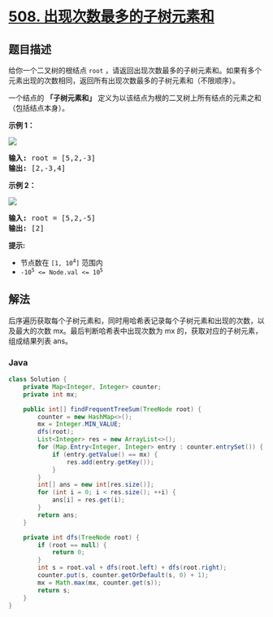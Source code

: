 # [508. 出现次数最多的子树元素和](https://leetcode.cn/problems/most-frequent-subtree-sum)

## 题目描述

<p>给你一个二叉树的根结点&nbsp;<code>root</code>&nbsp;，请返回出现次数最多的子树元素和。如果有多个元素出现的次数相同，返回所有出现次数最多的子树元素和（不限顺序）。</p>

<p>一个结点的&nbsp;<strong>「子树元素和」</strong>&nbsp;定义为以该结点为根的二叉树上所有结点的元素之和（包括结点本身）。</p>

<p><strong>示例 1：</strong></p>

<p><img src="https://gcore.jsdelivr.net/gh/doocs/leetcode@main/solution/0500-0599/0508.Most%20Frequent%20Subtree%20Sum/images/freq1-tree.jpg" /></p>

<pre>
<strong>输入:</strong> root = [5,2,-3]
<strong>输出:</strong> [2,-3,4]
</pre>

<p><strong>示例&nbsp;2：</strong></p>

<p><img src="https://gcore.jsdelivr.net/gh/doocs/leetcode@main/solution/0500-0599/0508.Most%20Frequent%20Subtree%20Sum/images/freq2-tree.jpg" /></p>

<pre>
<strong>输入:</strong> root = [5,2,-5]
<b>输出:</b> [2]
</pre>

<p><strong>提示:</strong></p>

<ul>
	<li>节点数在&nbsp;<code>[1, 10<sup>4</sup>]</code>&nbsp;范围内</li>
	<li><code>-10<sup>5</sup>&nbsp;&lt;= Node.val &lt;= 10<sup>5</sup></code></li>
</ul>

## 解法

后序遍历获取每个子树元素和，同时用哈希表记录每个子树元素和出现的次数，以及最大的次数 mx。最后判断哈希表中出现次数为 mx 的，获取对应的子树元素，组成结果列表 ans。

### **Java**

```java
class Solution {
    private Map<Integer, Integer> counter;
    private int mx;

    public int[] findFrequentTreeSum(TreeNode root) {
        counter = new HashMap<>();
        mx = Integer.MIN_VALUE;
        dfs(root);
        List<Integer> res = new ArrayList<>();
        for (Map.Entry<Integer, Integer> entry : counter.entrySet()) {
            if (entry.getValue() == mx) {
                res.add(entry.getKey());
            }
        }
        int[] ans = new int[res.size()];
        for (int i = 0; i < res.size(); ++i) {
            ans[i] = res.get(i);
        }
        return ans;
    }

    private int dfs(TreeNode root) {
        if (root == null) {
            return 0;
        }
        int s = root.val + dfs(root.left) + dfs(root.right);
        counter.put(s, counter.getOrDefault(s, 0) + 1);
        mx = Math.max(mx, counter.get(s));
        return s;
    }
}
```
